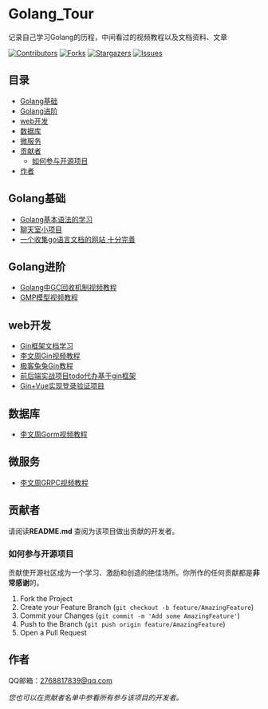 # Golang_Tour
记录自己学习Golang的历程，中间看过的视频教程以及文档资料、文章

<!-- PROJECT SHIELDS -->
[![Contributors][contributors-shield]][contributors-url]
[![Forks][forks-shield]][forks-url]
[![Stargazers][stars-shield]][stars-url]
[![Issues][issues-shield]][issues-url]

## 目录
- [Golang基础](#Golang基础)
- [Golang进阶](#Golang进阶)
- [web开发](#web开发)
- [数据库](#数据库)
- [微服务](#微服务)
- [贡献者](#贡献者)
    - [如何参与开源项目](#如何参与开源项目)
- [作者](#作者)

## Golang基础
- [Golang基本语法的学习](https://www.bilibili.com/video/BV1UW411x7v2?spm_id_from=333.999.0.0)
- [聊天室小项目](https://github.com/suifengqjn/ChatRoom)
- [一个收集go语言文档的网站 十分完善](https://www.topgoer.cn/)

## Golang进阶
- [Golang中GC回收机制视频教程](https://www.bilibili.com/video/BV1wz4y1y7Kd?spm_id_from=333.999.0.0&vd_source=d4ef5594758756055b2d017f0160911f)
- [GMP模型视频教程](https://www.bilibili.com/video/BV19r4y1w7Nx?spm_id_from=333.999.0.0)


## web开发
- [Gin框架文档学习](https://www.topgoer.cn/docs/ginkuangjia/ginkuangjia-1c50hfaag99k2)
- [李文周Gin视频教程](https://space.bilibili.com/322210472/channel/seriesdetail?sid=238025)
- [极客兔兔Gin教程](https://geektutu.com/post/quick-go-gin.html#%E7%83%AD%E5%8A%A0%E8%BD%BD%E8%B0%83%E8%AF%95-Hot-Reload)
-  [前后端实战项目todo代办基于gin框架](https://github.com/Q1mi/bubble)
- [Gin+Vue实现登录验证项目](https://www.bilibili.com/video/BV1CE411H7bQ?spm_id_from=333.999.0.0)

## 数据库
- [李文周Gorm视频教程](https://www.bilibili.com/video/BV1U7411V78R?spm_id_from=333.999.0.0)

## 微服务
- [李文周GRPC视频教程](https://space.bilibili.com/322210472/channel/seriesdetail?sid=325833)


## 贡献者

请阅读**README.md** 查阅为该项目做出贡献的开发者。

### 如何参与开源项目

贡献使开源社区成为一个学习、激励和创造的绝佳场所。你所作的任何贡献都是**非常感谢**的。


1. Fork the Project
2. Create your Feature Branch (`git checkout -b feature/AmazingFeature`)
3. Commit your Changes (`git commit -m 'Add some AmazingFeature'`)
4. Push to the Branch (`git push origin feature/AmazingFeature`)
5. Open a Pull Request


## 作者

QQ邮箱：2768817839@qq.com


*您也可以在贡献者名单中参看所有参与该项目的开发者。*



<!-- links -->
[your-project-path]:Robking9/Golang_Tour_Linked
[contributors-shield]: https://img.shields.io/github/contributors/RobKing9/Golang_Tour_Linked.svg?style=flat-square
[contributors-url]: https://github.com/RobKing9/Golang_Tour_Linked/graphs/contributors
[forks-shield]: https://img.shields.io/github/forks/RobKing9/Golang_Tour_Linked.svg?style=flat-square
[forks-url]: https://github.com/RobKing9/Golang_Tour_Linked/network/members
[stars-shield]: https://img.shields.io/github/stars/RobKing9/Golang_Tour_Linked.svg?style=flat-square
[stars-url]: https://github.com/RobKing9/Golang_Tour_Linked/stargazers
[issues-shield]: https://img.shields.io/github/issues/RobKing9/Golang_Tour_Linked.svg?style=flat-square
[issues-url]: https://img.shields.io/github/issues/shaojintian/Best_README_template.svg
[license-shield]: https://img.shields.io/github/license/RobKing9/Golang_Tour_Linked.svg?style=flat-square
[license-url]: https://github.com/RobKing9/Golang_Tour_Linked/blob/master/LICENSE.txt
[linkedin-shield]: https://img.shields.io/badge/-LinkedIn-black.svg?style=flat-square&logo=linkedin&colorB=555
[linkedin-url]: https://linkedin.com/in/RobKing




